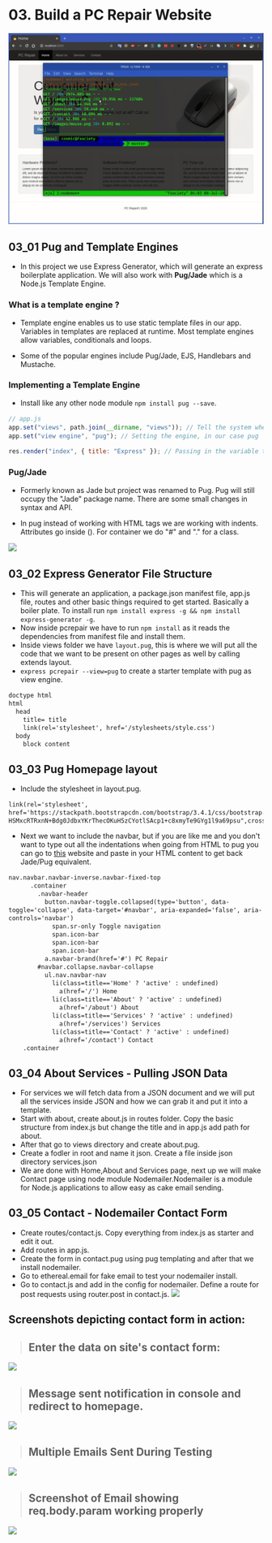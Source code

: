 # 03. Build a PC Repair Website

![](demo.gif)

## 03_01 Pug and Template Engines

- In this project we use Express Generator, which will generate an express boilerplate application. We will also work with **Pug/Jade** which is a Node.js Template Engine.

### What is a template engine ?

- Template engine enables us to use static template files in our app. Variables in templates are replaced at runtime. Most template engines allow variables, conditionals and loops.

- Some of the popular engines include Pug/Jade, EJS, Handlebars and Mustache.

### Implementing a Template Engine

- Install like any other node module `npm install pug --save`.

```js
// app.js
app.set("views", path.join(__dirname, "views")); // Tell the system where the views folder will be.
app.set("view engine", "pug"); // Setting the engine, in our case pug
```

<!-- In Route to render template -->

```js
res.render("index", { title: "Express" }); // Passing in the variable title with String express.
```

### Pug/Jade

- Formerly known as Jade but project was renamed to Pug. Pug will still occupy the "Jade" package name. There are some small changes in syntax and API.

- In pug instead of working with HTML tags we are working with indents. Attributes go inside (). For container we do "#" and "." for a class.

![](https://i.imgur.com/NqvK7fh.png)

## 03_02 Express Generator File Structure

- This will generate an application, a package.json manifest file, app.js file, routes and other basic things required to get started. Basically a boiler plate. To install run `npm install express -g && npm install express-generator -g`.
- Now inside pcrepair we have to run `npm install` as it reads the dependencies from manifest file and install them.
- Inside views folder we have `layout.pug`, this is where we will put all the code that we want to be present on other pages as well by calling extends layout.
- `express pcrepair --view=pug` to create a starter template with pug as view engine.

```pug
doctype html
html
  head
    title= title
    link(rel='stylesheet', href='/stylesheets/style.css')
  body
    block content
```

## 03_03 Pug Homepage layout

- Include the stylesheet in layout.pug.

```pug
link(rel='stylesheet', href='https://stackpath.bootstrapcdn.com/bootstrap/3.4.1/css/bootstrap.min.css',integrity="sha384-HSMxcRTRxnN+Bdg0JdbxYKrThecOKuH5zCYotlSAcp1+c8xmyTe9GYg1l9a69psu",crossorigin="anonymous")
```

- Next we want to include the navbar, but if you are like me and you don't want to type out all the indentations when going from HTML to pug you can go to [this](https://html2jade.org) website and paste in your HTML content to get back Jade/Pug equivalent.

```pug
nav.navbar.navbar-inverse.navbar-fixed-top
      .container
        .navbar-header
          button.navbar-toggle.collapsed(type='button', data-toggle='collapse', data-target='#navbar', aria-expanded='false', aria-controls='navbar')
            span.sr-only Toggle navigation
            span.icon-bar
            span.icon-bar
            span.icon-bar
          a.navbar-brand(href='#') PC Repair
        #navbar.collapse.navbar-collapse
          ul.nav.navbar-nav
            li(class=title=='Home' ? 'active' : undefined)
              a(href='/') Home
            li(class=title=='About' ? 'active' : undefined)
              a(href='/about') About
            li(class=title=='Services' ? 'active' : undefined)
              a(href='/services') Services
            li(class=title=='Contact' ? 'active' : undefined)
              a(href='/contact') Contact
    .container

```

## 03_04 About Services - Pulling JSON Data

- For services we will fetch data from a JSON document and we will put all the services inside JSON and how we can grab it and put it into a template.
- Start with about, create about.js in routes folder. Copy the basic structure from index.js but change the title and in app.js add path for about.
- After that go to views directory and create about.pug.
- Create a fodler in root and name it json. Create a file inside json directory services.json
- We are done with Home,About and Services page, next up we will make Contact page using node module Nodemailer.Nodemailer is a module for Node.js applications to allow easy as cake email sending.

## 03_05 Contact - Nodemailer Contact Form

- Create routes/contact.js. Copy everything from index.js as starter and edit it out.
- Add routes in app.js.
- Create the form in contact.pug using pug templating and after that we install nodemailer.
- Go to ethereal.email for fake email to test your nodemailer install.
- Go to contact.js and add in the config for nodemailer. Define a route for post requests using router.post in contact.js.
  ![](https://i.imgur.com/eKIQUN0.png)

## Screenshots depicting contact form in action:

> ## Enter the data on site's contact form:

![](https://i.imgur.com/skvnGFs.png)

> ## Message sent notification in console and redirect to homepage.

![](https://i.imgur.com/pxA25Qz.png)

> ## Multiple Emails Sent During Testing

![](https://i.imgur.com/zsgeW6Z.png)

> ## Screenshot of Email showing req.body.param working properly

![](https://i.imgur.com/ZzKVGrE.png)
